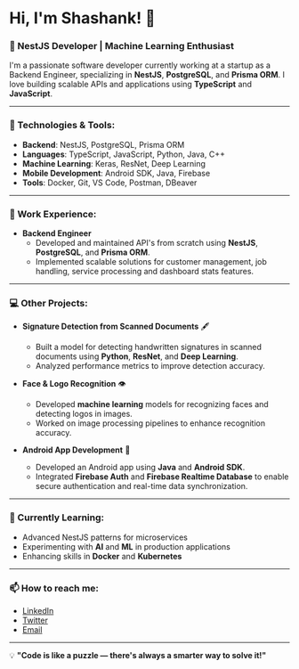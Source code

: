 # Hi, I'm Shashank! 👋

### 🚀 NestJS Developer | Machine Learning Enthusiast

I'm a passionate software developer currently working at a startup as a Backend Engineer, specializing in **NestJS**, **PostgreSQL**, and **Prisma ORM**. I love building scalable APIs and applications using **TypeScript** and **JavaScript**.

---

### 🔧 Technologies & Tools:
- **Backend**: NestJS, PostgreSQL, Prisma ORM
- **Languages**: TypeScript, JavaScript, Python, Java, C++
- **Machine Learning**: Keras, ResNet, Deep Learning
- **Mobile Development**: Android SDK, Java, Firebase
- **Tools**: Docker, Git, VS Code, Postman, DBeaver

---

### 💼 Work Experience:
- **Backend Engineer**
  - Developed and maintained API's from scratch using **NestJS**, **PostgreSQL**, and **Prisma ORM**.
  - Implemented scalable solutions for customer management, job handling, service processing and dashboard stats features.

---

### 💻 Other Projects:
- **Signature Detection from Scanned Documents** 🖋️
  - Built a model for detecting handwritten signatures in scanned documents using **Python**, **ResNet**, and **Deep Learning**.
  - Analyzed performance metrics to improve detection accuracy.

- **Face & Logo Recognition** 👁️
  - Developed **machine learning** models for recognizing faces and detecting logos in images.
  - Worked on image processing pipelines to enhance recognition accuracy.

- **Android App Development** 📱
  - Developed an Android app using **Java** and **Android SDK**.
  - Integrated **Firebase Auth** and **Firebase Realtime Database** to enable secure authentication and real-time data synchronization.

---

### 🌱 Currently Learning:
- Advanced NestJS patterns for microservices
- Experimenting with **AI** and **ML** in production applications
- Enhancing skills in **Docker** and **Kubernetes**

---

### 📫 How to reach me:
- [LinkedIn](https://www.linkedin.com/in/a-g-shashank/)  
- [Twitter](https://x.com/shashankgbhat)
- [Email](mailto:shashankbhat56@gmail.com)

---

💡 **"Code is like a puzzle — there's always a smarter way to solve it!"**
